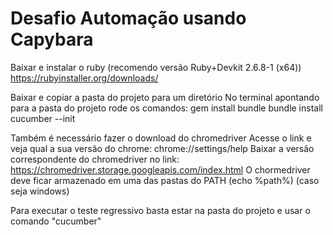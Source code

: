 # Desafio Automação usando Capybara


Baixar e instalar o ruby (recomendo versão Ruby+Devkit 2.6.8-1 (x64))
	https://rubyinstaller.org/downloads/

Baixar e copiar a pasta do projeto para um diretório 
No terminal apontando para a pasta do projeto rode os comandos:
	gem install bundle
	bundle install 
	cucumber --init

Também é necessário fazer o download do chromedriver
Acesse o link e veja qual a sua versão do chrome:
	chrome://settings/help
Baixar a versão correspondente do chromedriver no link:
	https://chromedriver.storage.googleapis.com/index.html
O chormedriver deve ficar armazenado em uma das pastas do PATH (echo %path%) (caso seja windows)

Para executar o teste regressivo basta estar na pasta do projeto e usar o comando "cucumber"
